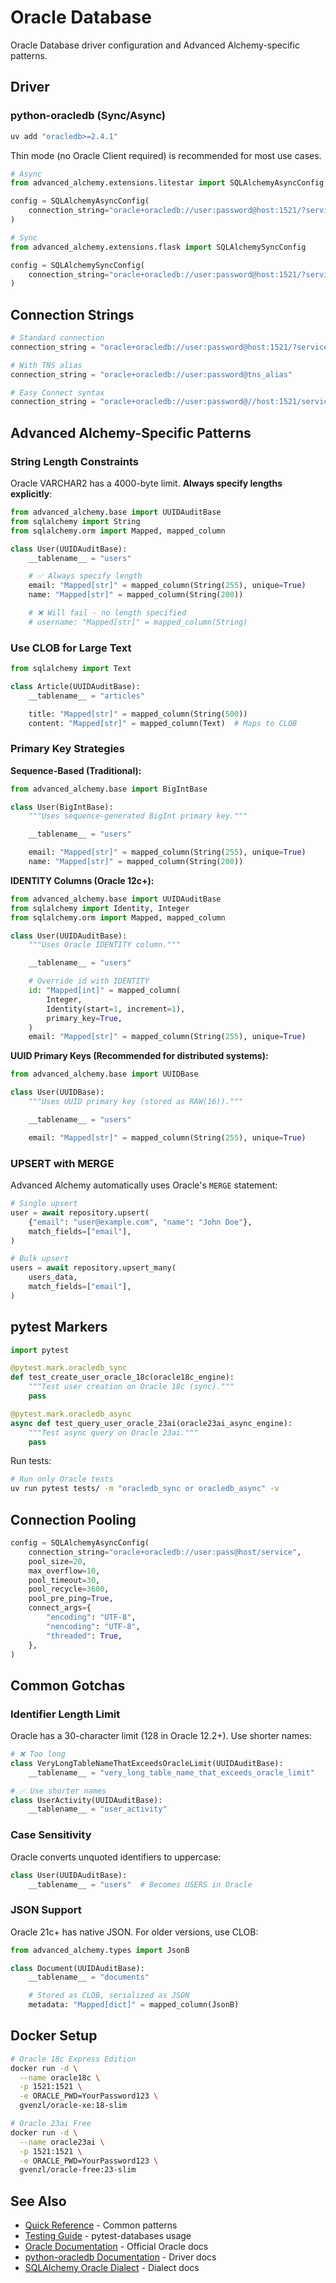 # Oracle Database

Oracle Database driver configuration and Advanced Alchemy-specific patterns.

## Driver

### python-oracledb (Sync/Async)

```bash
uv add "oracledb>=2.4.1"
```

Thin mode (no Oracle Client required) is recommended for most use cases.

```python
# Async
from advanced_alchemy.extensions.litestar import SQLAlchemyAsyncConfig

config = SQLAlchemyAsyncConfig(
    connection_string="oracle+oracledb://user:password@host:1521/?service_name=ORCLPDB1"
)

# Sync
from advanced_alchemy.extensions.flask import SQLAlchemySyncConfig

config = SQLAlchemySyncConfig(
    connection_string="oracle+oracledb://user:password@host:1521/?service_name=ORCLPDB1"
)
```

## Connection Strings

```python
# Standard connection
connection_string = "oracle+oracledb://user:password@host:1521/?service_name=ORCLPDB1"

# With TNS alias
connection_string = "oracle+oracledb://user:password@tns_alias"

# Easy Connect syntax
connection_string = "oracle+oracledb://user:password@//host:1521/service_name"
```

## Advanced Alchemy-Specific Patterns

### String Length Constraints

Oracle VARCHAR2 has a 4000-byte limit. **Always specify lengths explicitly**:

```python
from advanced_alchemy.base import UUIDAuditBase
from sqlalchemy import String
from sqlalchemy.orm import Mapped, mapped_column

class User(UUIDAuditBase):
    __tablename__ = "users"

    # ✅ Always specify length
    email: "Mapped[str]" = mapped_column(String(255), unique=True)
    name: "Mapped[str]" = mapped_column(String(200))

    # ❌ Will fail - no length specified
    # username: "Mapped[str]" = mapped_column(String)
```

### Use CLOB for Large Text

```python
from sqlalchemy import Text

class Article(UUIDAuditBase):
    __tablename__ = "articles"

    title: "Mapped[str]" = mapped_column(String(500))
    content: "Mapped[str]" = mapped_column(Text)  # Maps to CLOB
```

### Primary Key Strategies

**Sequence-Based (Traditional):**

```python
from advanced_alchemy.base import BigIntBase

class User(BigIntBase):
    """Uses sequence-generated BigInt primary key."""

    __tablename__ = "users"

    email: "Mapped[str]" = mapped_column(String(255), unique=True)
    name: "Mapped[str]" = mapped_column(String(200))
```

**IDENTITY Columns (Oracle 12c+):**

```python
from advanced_alchemy.base import UUIDAuditBase
from sqlalchemy import Identity, Integer
from sqlalchemy.orm import Mapped, mapped_column

class User(UUIDAuditBase):
    """Uses Oracle IDENTITY column."""

    __tablename__ = "users"

    # Override id with IDENTITY
    id: "Mapped[int]" = mapped_column(
        Integer,
        Identity(start=1, increment=1),
        primary_key=True,
    )
    email: "Mapped[str]" = mapped_column(String(255), unique=True)
```

**UUID Primary Keys (Recommended for distributed systems):**

```python
from advanced_alchemy.base import UUIDBase

class User(UUIDBase):
    """Uses UUID primary key (stored as RAW(16))."""

    __tablename__ = "users"

    email: "Mapped[str]" = mapped_column(String(255), unique=True)
```

### UPSERT with MERGE

Advanced Alchemy automatically uses Oracle's `MERGE` statement:

```python
# Single upsert
user = await repository.upsert(
    {"email": "user@example.com", "name": "John Doe"},
    match_fields=["email"],
)

# Bulk upsert
users = await repository.upsert_many(
    users_data,
    match_fields=["email"],
)
```

## pytest Markers

```python
import pytest

@pytest.mark.oracledb_sync
def test_create_user_oracle_18c(oracle18c_engine):
    """Test user creation on Oracle 18c (sync)."""
    pass

@pytest.mark.oracledb_async
async def test_query_user_oracle_23ai(oracle23ai_async_engine):
    """Test async query on Oracle 23ai."""
    pass
```

Run tests:

```bash
# Run only Oracle tests
uv run pytest tests/ -m "oracledb_sync or oracledb_async" -v
```

## Connection Pooling

```python
config = SQLAlchemyAsyncConfig(
    connection_string="oracle+oracledb://user:pass@host/service",
    pool_size=20,
    max_overflow=10,
    pool_timeout=30,
    pool_recycle=3600,
    pool_pre_ping=True,
    connect_args={
        "encoding": "UTF-8",
        "nencoding": "UTF-8",
        "threaded": True,
    },
)
```

## Common Gotchas

### Identifier Length Limit

Oracle has a 30-character limit (128 in Oracle 12.2+). Use shorter names:

```python
# ❌ Too long
class VeryLongTableNameThatExceedsOracleLimit(UUIDAuditBase):
    __tablename__ = "very_long_table_name_that_exceeds_oracle_limit"

# ✅ Use shorter names
class UserActivity(UUIDAuditBase):
    __tablename__ = "user_activity"
```

### Case Sensitivity

Oracle converts unquoted identifiers to uppercase:

```python
class User(UUIDAuditBase):
    __tablename__ = "users"  # Becomes USERS in Oracle
```

### JSON Support

Oracle 21c+ has native JSON. For older versions, use CLOB:

```python
from advanced_alchemy.types import JsonB

class Document(UUIDAuditBase):
    __tablename__ = "documents"

    # Stored as CLOB, serialized as JSON
    metadata: "Mapped[dict]" = mapped_column(JsonB)
```

## Docker Setup

```bash
# Oracle 18c Express Edition
docker run -d \
  --name oracle18c \
  -p 1521:1521 \
  -e ORACLE_PWD=YourPassword123 \
  gvenzl/oracle-xe:18-slim

# Oracle 23ai Free
docker run -d \
  --name oracle23ai \
  -p 1521:1521 \
  -e ORACLE_PWD=YourPassword123 \
  gvenzl/oracle-free:23-slim
```

## See Also

- [Quick Reference](../quick-reference/quick-reference.md) - Common patterns
- [Testing Guide](../testing/integration.md) - pytest-databases usage
- [Oracle Documentation](https://docs.oracle.com/en/database/) - Official Oracle docs
- [python-oracledb Documentation](https://python-oracledb.readthedocs.io/) - Driver docs
- [SQLAlchemy Oracle Dialect](https://docs.sqlalchemy.org/en/20/dialects/oracle.html) - Dialect docs
